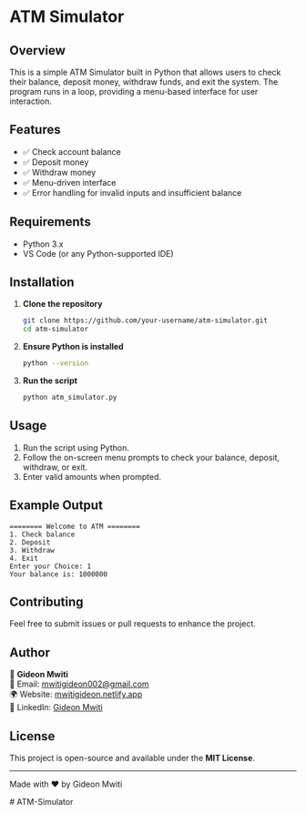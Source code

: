 # ATM Simulator

## Overview
This is a simple ATM Simulator built in Python that allows users to check their balance, deposit money, withdraw funds, and exit the system. The program runs in a loop, providing a menu-based interface for user interaction.

## Features
- ✅ Check account balance
- ✅ Deposit money
- ✅ Withdraw money
- ✅ Menu-driven interface
- ✅ Error handling for invalid inputs and insufficient balance

## Requirements
- Python 3.x
- VS Code (or any Python-supported IDE)

## Installation
1. **Clone the repository**
   ```sh
   git clone https://github.com/your-username/atm-simulator.git
   cd atm-simulator
   ```
2. **Ensure Python is installed**
   ```sh
   python --version
   ```
3. **Run the script**
   ```sh
   python atm_simulator.py
   ```

## Usage
1. Run the script using Python.
2. Follow the on-screen menu prompts to check your balance, deposit, withdraw, or exit.
3. Enter valid amounts when prompted.

## Example Output
```
======== Welcome to ATM ========
1. Check balance
2. Deposit
3. Withdraw
4. Exit
Enter your Choice: 1
Your balance is: 1000000
```

## Contributing
Feel free to submit issues or pull requests to enhance the project.

## Author
👤 **Gideon Mwiti**  
📧 Email: [mwitigideon002@gmail.com](mailto:mwitigideon002@gmail.com)  
🌍 Website: [mwitigideon.netlify.app](https://mwitigideon.netlify.app)  
🔗 LinkedIn: [Gideon Mwiti](https://www.linkedin.com/in/GideonMwiti)  

## License
This project is open-source and available under the **MIT License**.

---
Made with ❤️ by Gideon Mwiti

#   A T M - S i m u l a t o r  
 
